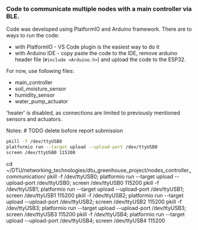 ### Code to communicate multiple nodes with a main controller via BLE.
Code was developed using PlatformIO and Arduino framework.
There are to ways to run the code:
 - with PlatformIO - VS Code plugin is the easiest way to do it
 - with Arduino IDE - copy paste the code to the IDE, remove arduino header file (`#include <Arduino.h>`) and upload the code to the ESP32.

For now, use following files:
 - main_controller
 - soil_moisture_sensor 
 - humidity_sensor
 - water_pump_actuator

'heater' is disabled, as connections are limited to previously mentioned sensors and actuators.

Notes: # TODO delete bofore report submission
```bash
pkill -f /dev/ttyUSB0
platformio run --target upload --upload-port /dev/ttyUSB0
screen /dev/ttyUSB0 115200
```

cd ~/DTU/networking_technologies/dtu_greenhouse_project/nodes_controller_communication/
pkill -f /dev/ttyUSB0; platformio run --target upload --upload-port /dev/ttyUSB0; screen /dev/ttyUSB0 115200
pkill -f /dev/ttyUSB1; platformio run --target upload --upload-port /dev/ttyUSB1; screen /dev/ttyUSB1 115200
pkill -f /dev/ttyUSB2; platformio run --target upload --upload-port /dev/ttyUSB2; screen /dev/ttyUSB2 115200
pkill -f /dev/ttyUSB3; platformio run --target upload --upload-port /dev/ttyUSB3; screen /dev/ttyUSB3 115200
pkill -f /dev/ttyUSB4; platformio run --target upload --upload-port /dev/ttyUSB4; screen /dev/ttyUSB4 115200

